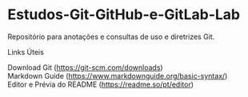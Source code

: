 # Estudos-Git-GitHub-e-GitLab-Lab

Repositório para anotações e consultas de uso e diretrizes Git.

Links Úteis

Download Git (https://git-scm.com/downloads)<br>
Markdown Guide (https://www.markdownguide.org/basic-syntax/)<br>
Editor e Prévia do README (https://readme.so/pt/editor)<br>
